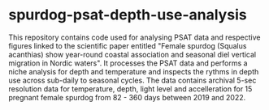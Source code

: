 # spurdog-psat-depth-use-analysis
This repository contains code used for analysing PSAT data and respective figures linked to the scientific paper entitled "Female spurdog (Squalus acanthias) show year-round coastal association and seasonal diel vertical migration in Nordic waters".
It processes the PSAT data and performs a niche analysis for depth and temperature and inspects the rythms in depth use across sub-daily to seasonal cycles. The data contains archival 5-sec resolution data for temperature, depth, light level and accelleration for 15 pregnant female spurdog from 82 - 360 days between 2019 and 2022.
